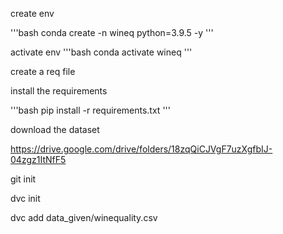 create env

'''bash
conda create -n wineq python=3.9.5 -y
'''

activate env
'''bash
conda activate wineq
'''

create a req file

install the requirements

'''bash
pip install -r requirements.txt
'''

download the dataset

https://drive.google.com/drive/folders/18zqQiCJVgF7uzXgfbIJ-04zgz1ItNfF5

git init

dvc init

dvc add data_given/winequality.csv

